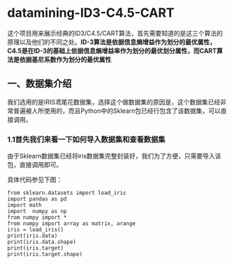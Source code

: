 # datamining-ID3-C4.5-CART
这个项目用来展示经典的ID3/C4.5/CART算法，首先需要知道的是这三个算法的原理以及他们的不同之处。****__ID-3算法是依据信息熵增益作为划分的最优属性，C4.5是在ID-3的基础上依据信息熵增益率作为划分的最优划分属性，而CART算法是依据基尼系数作为划分的最优属性__****
## 一、数据集介绍
我们选用的是IRIS鸢尾花数据集，选择这个做数据集的原因是，这个数据集已经非常普遍被人所使用的，而且Python中的Sklearn包已经行包含了该数据集，可以直接调用。

### 1.1首先我们来看一下如何导入数据集和查看数据集

由于Sklearn数据集已经将iris数据集完整封装好，我们为了方便，只需要导入该包，直接调用即可。

具体代码参见下图：

```
from sklearn.datasets import load_iris
import pandas as pd
import math
import  numpy as np
from numpy import *
from numpy import array as matrix, arange
iris = load_iris()
print(iris.data)
print(iris.data.shape)
print(iris.target)
print(iris.target.shape)

```


